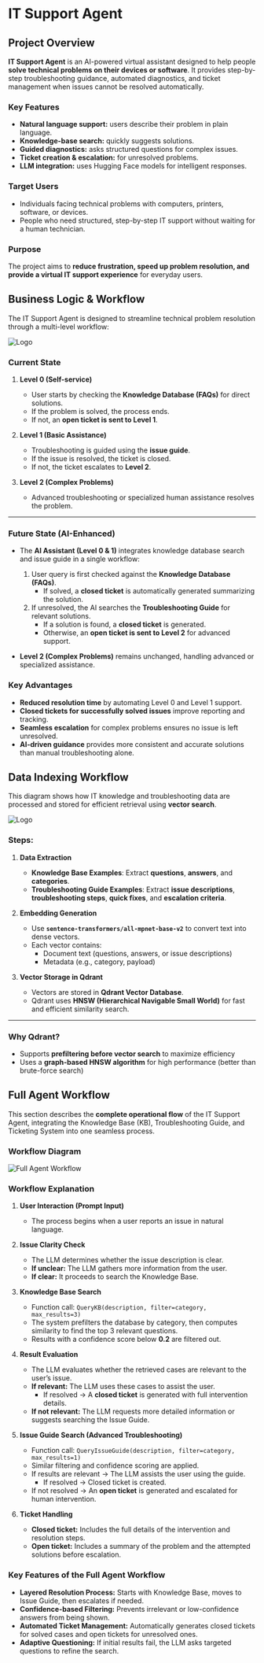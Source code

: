 # IT Support Agent

## Project Overview

**IT Support Agent** is an AI-powered virtual assistant designed to help people **solve technical problems on their devices or software**. It provides step-by-step troubleshooting guidance, automated diagnostics, and ticket management when issues cannot be resolved automatically.

### Key Features
- **Natural language support:** users describe their problem in plain language.  
- **Knowledge-base search:** quickly suggests solutions.  
- **Guided diagnostics:** asks structured questions for complex issues.  
- **Ticket creation & escalation:** for unresolved problems.  
- **LLM integration:** uses Hugging Face models for intelligent responses.

### Target Users
- Individuals facing technical problems with computers, printers, software, or devices.  
- People who need structured, step-by-step IT support without waiting for a human technician.

### Purpose
The project aims to **reduce frustration, speed up problem resolution, and provide a virtual IT support experience** for everyday users.
## Business Logic & Workflow

The IT Support Agent is designed to streamline technical problem resolution through a multi-level workflow:

![Logo](images/before-after.png)


### Current State
1. **Level 0 (Self-service)**  
   - User starts by checking the **Knowledge Database (FAQs)** for direct solutions.  
   - If the problem is solved, the process ends.  
   - If not, an **open ticket is sent to Level 1**.

2. **Level 1 (Basic Assistance)**  
   - Troubleshooting is guided using the **issue guide**.  
   - If the issue is resolved, the ticket is closed.  
   - If not, the ticket escalates to **Level 2**.

3. **Level 2 (Complex Problems)**  
   - Advanced troubleshooting or specialized human assistance resolves the problem.  

---

### Future State (AI-Enhanced)
- The **AI Assistant (Level 0 & 1)** integrates knowledge database search and issue guide in a single workflow:
  1. User query is first checked against the **Knowledge Database (FAQs)**.
     - If solved, a **closed ticket** is automatically generated summarizing the solution.
  2. If unresolved, the AI searches the **Troubleshooting Guide** for relevant solutions.
     - If a solution is found, a **closed ticket** is generated.
     - Otherwise, an **open ticket is sent to Level 2** for advanced support.

- **Level 2 (Complex Problems)** remains unchanged, handling advanced or specialized assistance.

### Key Advantages
- **Reduced resolution time** by automating Level 0 and Level 1 support.  
- **Closed tickets for successfully solved issues** improve reporting and tracking.  
- **Seamless escalation** for complex problems ensures no issue is left unresolved.  
- **AI-driven guidance** provides more consistent and accurate solutions than manual troubleshooting alone.

## Data Indexing Workflow

This diagram shows how IT knowledge and troubleshooting data are processed and stored for efficient retrieval using **vector search**.

![Logo](images/data-indexing.png)


### Steps:

1. **Data Extraction**
   - **Knowledge Base Examples**: Extract **questions**, **answers**, and **categories**.
   - **Troubleshooting Guide Examples**: Extract **issue descriptions**, **troubleshooting steps**, **quick fixes**, and **escalation criteria**.

2. **Embedding Generation**
   - Use **`sentence-transformers/all-mpnet-base-v2`** to convert text into dense vectors.
   - Each vector contains:
     - Document text (questions, answers, or issue descriptions)
     - Metadata (e.g., category, payload)

3. **Vector Storage in Qdrant**
   - Vectors are stored in **Qdrant Vector Database**.
   - Qdrant uses **HNSW (Hierarchical Navigable Small World)** for fast and efficient similarity search.

---

### Why Qdrant?
- Supports **prefiltering before vector search** to maximize efficiency
- Uses a **graph-based HNSW algorithm** for high performance (better than brute-force search)

## Full Agent Workflow

This section describes the **complete operational flow** of the IT Support Agent, integrating the Knowledge Base (KB), Troubleshooting Guide, and Ticketing System into one seamless process.

### Workflow Diagram

![Full Agent Workflow](images/agent-workflow.png)

### Workflow Explanation

1. **User Interaction (Prompt Input)**  
   - The process begins when a user reports an issue in natural language.

2. **Issue Clarity Check**  
   - The LLM determines whether the issue description is clear.  
   - **If unclear:** The LLM gathers more information from the user.  
   - **If clear:** It proceeds to search the Knowledge Base.

3. **Knowledge Base Search**  
   - Function call: `QueryKB(description, filter=category, max_results=3)`  
   - The system prefilters the database by category, then computes similarity to find the top 3 relevant questions.  
   - Results with a confidence score below **0.2** are filtered out.

4. **Result Evaluation**  
   - The LLM evaluates whether the retrieved cases are relevant to the user’s issue.  
   - **If relevant:** The LLM uses these cases to assist the user.  
     - If resolved → A **closed ticket** is generated with full intervention details.  
   - **If not relevant:** The LLM requests more detailed information or suggests searching the Issue Guide.

5. **Issue Guide Search (Advanced Troubleshooting)**  
   - Function call: `QueryIssueGuide(description, filter=category, max_results=1)`  
   - Similar filtering and confidence scoring are applied.  
   - If results are relevant → The LLM assists the user using the guide.  
     - If resolved → Closed ticket is created.  
   - If not resolved → An **open ticket** is generated and escalated for human intervention.

6. **Ticket Handling**  
   - **Closed ticket:** Includes the full details of the intervention and resolution steps.  
   - **Open ticket:** Includes a summary of the problem and the attempted solutions before escalation.

### Key Features of the Full Agent Workflow

- **Layered Resolution Process:** Starts with Knowledge Base, moves to Issue Guide, then escalates if needed.  
- **Confidence-based Filtering:** Prevents irrelevant or low-confidence answers from being shown.  
- **Automated Ticket Management:** Automatically generates closed tickets for solved cases and open tickets for unresolved ones.  
- **Adaptive Questioning:** If initial results fail, the LLM asks targeted questions to refine the search.  


